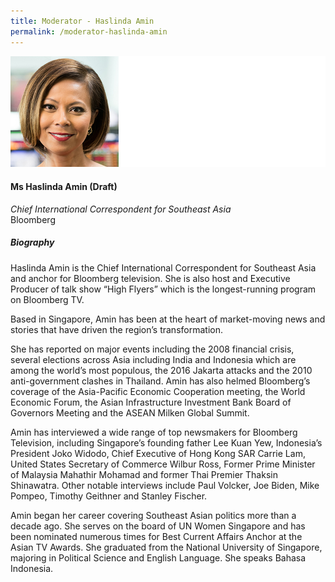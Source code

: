 ```yaml
---
title: Moderator - Haslinda Amin
permalink: /moderator-haslinda-amin
---
```



![Haslinda Amin](/images/speakers/Haslinda-Amin.jpg)

#### **Ms Haslinda Amin (Draft)**

*Chief International Correspondent for Southeast Asia*  
Bloomberg

##### **Biography**

Haslinda Amin is the Chief International Correspondent for Southeast Asia and anchor for Bloomberg television.  She is also host and Executive Producer of talk show “High Flyers” which is the longest-running program on Bloomberg TV.

Based in Singapore, Amin has been at the heart of market-moving news and stories that have driven the region’s transformation.

She has reported on major events including the 2008 financial crisis, several elections across Asia including India and Indonesia which are among the world’s most populous, the 2016 Jakarta attacks and the 2010 anti-government clashes in Thailand. Amin has also helmed Bloomberg’s coverage of the Asia-Pacific Economic Cooperation meeting, the World Economic Forum, the Asian Infrastructure Investment Bank Board of Governors Meeting and the ASEAN Milken Global Summit.

Amin has interviewed a wide range of top newsmakers for Bloomberg Television, including Singapore’s founding father Lee Kuan Yew, Indonesia’s President Joko Widodo, Chief Executive of Hong Kong SAR Carrie Lam, United States Secretary of Commerce Wilbur Ross, Former Prime Minister of Malaysia Mahathir Mohamad and former Thai Premier Thaksin Shinawatra. Other notable interviews include Paul Volcker, Joe Biden, Mike Pompeo, Timothy Geithner and Stanley Fischer.

Amin began her career covering Southeast Asian politics more than a decade ago. She serves on the board of UN Women Singapore and has been nominated numerous times for Best Current Affairs Anchor at the Asian TV Awards. She graduated from the National University of Singapore, majoring in Political Science and English Language. She speaks Bahasa Indonesia.